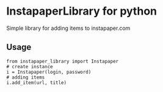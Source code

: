 # InstapaperLibrary for python
Simple library for adding items to instapaper.com

## Usage

    from instapaper_library import Instapaper
    # create instance
    i = Instapaper(login, password)
    # adding items
    i.add_item(url, title)
